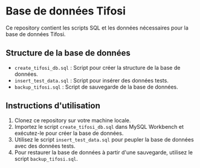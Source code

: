 # Base de données Tifosi

Ce repository contient les scripts SQL et les données nécessaires pour la base de données Tifosi.

## Structure de la base de données

- `create_tifosi_db.sql` : Script pour créer la structure de la base de données.
- `insert_test_data.sql` : Script pour insérer des données tests.
- `backup_tifosi.sql` : Script de sauvegarde de la base de données.

## Instructions d'utilisation

1. Clonez ce repository sur votre machine locale.
2. Importez le script `create_tifosi_db.sql` dans MySQL Workbench et exécutez-le pour créer la base de données.
3. Utilisez le script `insert_test_data.sql` pour peupler la base de données avec des données tests.
4. Pour restaurer la base de données à partir d'une sauvegarde, utilisez le script `backup_tifosi.sql`.
